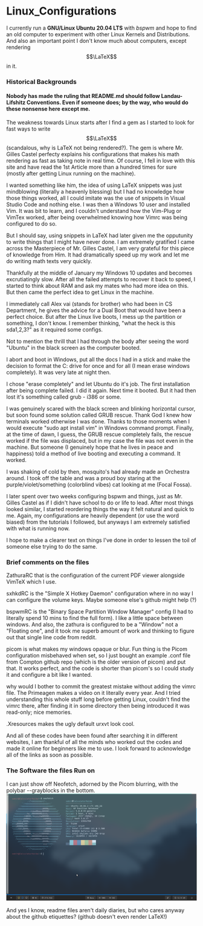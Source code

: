 # Linux_Configurations

I currently run a **GNU/Linux Ubuntu 20.04 LTS** with *bspwm* and hope to find an old computer to experiment with other Linux Kernels and Distributions. And also an important point I don't know much about computers, except rendering $$\LaTeX$$ in it.  

### Historical Backgrounds
#### Nobody has made the ruling that README.md should follow Landau-Lifshitz Conventions. Even if someone does; by the way, who would do these nonsense here except me.

The weakness towards Linux starts after I find a gem as I started to look for fast ways to write $$\LaTeX$$ (scandalous, why is LaTeX not being rendered?). The gem is [](castel.dev) where Mr. Gilles Castel perfecty explains his configurations that makes his math rendering as fast as taking note in real time. Of course, I fell in love with this site and have read the 1st Article more than a hundred times for sure (mostly after getting Linux running on the machine). 

I wanted something like him, the idea of using LaTeX snippets was just mindblowing (literally a heavenly blessing) but I had no knowledge how those things worked, all I could imitate was the use of snippets in Visual Studio Code and nothing else. I was then a Windows 10 user and installed Vim. It was bit to learn, and I couldn't understand how the Vim-Plug or VimTex worked, after being overwhelmed knowing how Vimrc was being configured to do so. 

But I should say, using snippets in LaTeX had later given me the opputunity to write things that I might have never done. I am extremely gratified I came across the Masterpiece of Mr. Gilles Castel, I am very grateful for this piece of knowledge from Him. It had dramatically speed up my work and let me do writing math texts very quickly.

Thankfully at the middle of January my Windows 10 updates and becomes excrutiatingly slow. After all the failed attempts to recover it back to speed, I started to think about RAM and ask my mates who had more idea on this. But then came the perfect idea to get Linux in the machine.

I immediately call Alex vai (stands for brother) who had been in CS Department, he gives the advice for a Dual Boot that would have been a perfect choice. But after the Linux live boots, I mess up the partition or something, I don't know. I remember thinking, "what the heck is this sda1,2,3?" as it required some configs. 

Not to mention the thrill that I had through the body after seeing the word "Ubuntu" in the black screen as the computer booted.

I abort and boot in Windows, put all the docs I had in a stick and make the decision to format the C: drive for once and for all (I mean erase windows completely). It was very late at night then.

I chose "erase completely" and let Ubuntu do it's job. The first installation after being complete failed. I did it again. Next time it booted. But it had then lost it's something called grub - i386 or some.

I was genuinely scared with the black screen and blinking horizontal cursor, but soon found some solution called GRUB rescue. Thank God I knew how terminals worked otherwise I was done. Thanks to those moments when I would execute "sudo apt install vim" in Windows command prompt. Finally, at the time of dawn, I guess, the GRUB rescue completely fails, the rescue worked if the file was displaced, but in my case the file was not even in the machine. But someone (I genuinely hope that he lives in peace and happiness) told a method of live booting and executing a command. It worked. 

I was shaking of cold by then, mosquito's had already made an Orchestra around. I took off the table and was a proud boy staring at the purple/violet/something (colorblind vibes) cat looking at me (Focal Fossa).

I later spent over two weeks configuring bspwm and things, just as Mr. Gilles Castel as if I didn't have school to do or life to lead. After most things looked similar, I started reordering things the way it felt natural and quick to me. Again, my configurations are heavily dependent (or use the word biased) from the tutorials I followed, but anyways I am extremely satisfied with what is running now.

I hope to make a clearer text on things I've done in order to lessen the toil of someone else trying to do the same.


### Brief comments on the files
ZathuraRC that is the configuration of the current PDF viewer alongside VimTeX which I use.

sxhkdRC is the "Simple X Hotkey Daemon" configuration where in no way I can configure the volume keys. Maybe someone else's github might help (\?)

bspwmRC is the "Binary Space Partition Window Manager" config (I had to literally spend 10 mins to find the full form). I like a little space between windows. And also, the zathura is configured to be a "Window" not a "Floating one", and it took me superb amount of work and thinking to figure out that single line code from reddit.

picom is what makes my windows opaque or blur. Fun thing is the Picom configuration misbehaved when set, so I just bought an example .conf file from Compton github repo (which is the older version of picom) and put that. It works perfect, and the code is shorter than picom's so I could study it and configure a bit like I wanted.

why would I bother to commit the greatest mistake without adding the vimrc file. The Primeagen makes a video on it literally every year. And I tried understanding this whole stuff long before getting Linux, couldn't find the vimrc there, after finding it in some directory then being introduced it was read-only; nice memories.

.Xresources makes the ugly default urxvt look cool. 

And all of these codes have been found after searching it in different websites, I am thankful of all the minds who worked out the codes and made it online for beginners like me to use. I look forward to acknowledge all of the links as soon as possible.

### The Software the files Run on

I can just show off Neofetch, adorned by the Picom blurring, with the polybar --grayblocks in the bottom.
![alt text](https://github.com/kneardhead/Linux_Configurations/blob/main/Kazam_screenshot_00007.png)

And yes I know, readme files aren't daily diaries, but who cares anyway about the github etiquettes? (github doesn't even render LaTeX!)

